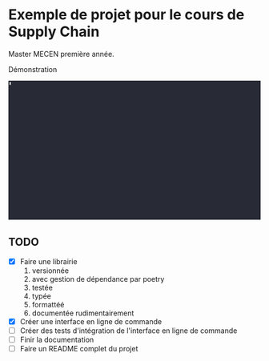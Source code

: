 # Exemple de projet pour le cours de Supply Chain

Master MECEN première année.

Démonstration

![Démonstration](./img/demonstration.gif)

## TODO

- [x] Faire une librairie
  1. versionnée
  2. avec gestion de dépendance par poetry
  3. testée
  4. typée
  5. formattéé
  6. documentée rudimentairement
- [x] Créer une interface en ligne de commande
- [ ] Créer des tests d'intégration de l'interface en ligne de commande
- [ ] Finir la documentation
- [ ] Faire un README complet du projet
